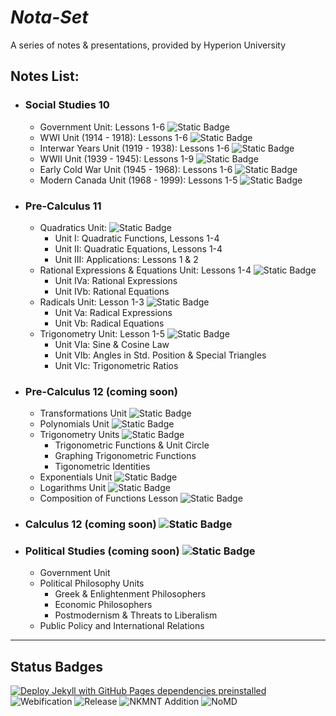 # ***Nota-Set***
A series of notes & presentations, provided by Hyperion University
## **Notes List:**
* ### Social Studies 10
    - Government Unit: Lessons 1-6 ![Static Badge](https://img.shields.io/badge/HTML-Standard-brightgreen?logo=adguard&logoColor=brightgreen)
    - WWI Unit (1914 - 1918): Lessons 1-6 ![Static Badge](https://img.shields.io/badge/HTML-Standard-brightgreen?logo=adguard&logoColor=brightgreen)
    - Interwar Years Unit (1919 - 1938): Lessons 1-6 ![Static Badge](https://img.shields.io/badge/HTML-Mar-orange?logo=adguard&logoColor=brightgreen)
    - WWII Unit (1939 - 1945): Lessons 1-9 ![Static Badge](https://img.shields.io/badge/HTML-Apr%2FMay-%23ff4d00?logo=adguard&logoColor=brightgreen)
    - Early Cold War Unit (1945 - 1968): Lessons 1-6 ![Static Badge](https://img.shields.io/badge/HTML-May-red?logo=adguard&logoColor=brightgreen)
    - Modern Canada Unit (1968 - 1999): Lessons 1-5 ![Static Badge](https://img.shields.io/badge/HTML-May-red?logo=adguard&logoColor=brightgreen)
* ### Pre-Calculus 11
    - Quadratics Unit: ![Static Badge](https://img.shields.io/badge/HTML-Standard-brightgreen?logo=adguard&logoColor=brightgreen)
        - Unit I: Quadratic Functions, Lessons 1-4 
        - Unit II: Quadratic Equations, Lessons 1-4
        - Unit III: Applications: Lessons 1 & 2
    - Rational Expressions & Equations Unit: Lessons 1-4 ![Static Badge](https://img.shields.io/badge/HTML-Mar%2FApr-orange?logo=adguard&logoColor=brightgreen)
        - Unit IVa: Rational Expressions
        - Unit IVb: Rational Equations
    - Radicals Unit: Lesson 1-3 ![Static Badge](https://img.shields.io/badge/HTML-Mar%2FApr-orange?logo=adguard&logoColor=brightgreen)
        - Unit Va: Radical Expressions
        - Unit Vb: Radical Equations
    - Trigonometry Unit: Lesson 1-5 ![Static Badge](https://img.shields.io/badge/HTML-Apr%2FMay-%23ff4d00?logo=adguard&logoColor=brightgreen)
        - Unit VIa: Sine & Cosine Law
        - Unit VIb: Angles in Std. Position & Special Triangles
        - Unit VIc: Trigonometric Ratios
* ### Pre-Calculus 12 (coming soon) 
    - Transformations Unit ![Static Badge](https://img.shields.io/badge/HTML-Standard-brightgreen?logo=adguard&logoColor=brightgreen)
    - Polynomials Unit ![Static Badge](https://img.shields.io/badge/HTML-Standard-brightgreen?logo=adguard&logoColor=brightgreen)
    - Trigonometry Units ![Static Badge](https://img.shields.io/badge/HTML-Early_Jun-darkred?logo=adguard&logoColor=brightgreen)
        - Trigonometric Functions & Unit Circle
        - Graphing Trigonometric Functions
        - Tigonometric Identities
    - Exponentials Unit ![Static Badge](https://img.shields.io/badge/HTML-Late_Jun-darkred?logo=adguard&logoColor=brightgreen)
    - Logarithms Unit ![Static Badge](https://img.shields.io/badge/HTML-Late_Jun-darkred?logo=adguard&logoColor=brightgreen)
    - Composition of Functions Lesson ![Static Badge](https://img.shields.io/badge/HTML-Late_Jun-darkred?logo=adguard&logoColor=brightgreen)
* ### Calculus 12 (coming soon) ![Static Badge](https://img.shields.io/badge/HTML-Standard-brightgreen?logo=adguard&logoColor=brightgreen)
* ### Political Studies (coming soon) ![Static Badge](https://img.shields.io/badge/HTML-Standard-brightgreen?logo=adguard&logoColor=brightgreen)
    - Government Unit
    - Political Philosophy Units
        - Greek & Enlightenment Philosophers
        - Economic Philosophers
        - Postmodernism & Threats to Liberalism
    - Public Policy and International Relations

---
## **Status Badges**
[![Deploy Jekyll with GitHub Pages dependencies preinstalled](https://github.com/HyperionU/Nota-Set/actions/workflows/jekyll-gh-pages.yml/badge.svg)](https://github.com/HyperionU/Nota-Set/actions/workflows/jekyll-gh-pages.yml) 
![Webification](https://img.shields.io/badge/Webified-True-limegreen)
![Release](https://img.shields.io/github/v/release/HyperionU/Nota-Set?color=darkred) 
![NKMNT Addition](https://img.shields.io/badge/NKMNT-Done-limegreen)
![NoMD](https://img.shields.io/badge/NoMD-Stage_3-darkred?logo=adguard&logoColor=brightgreen)

